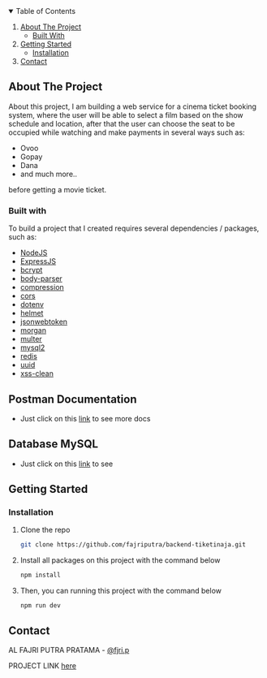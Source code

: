 <!-- TABLE OF CONTENTS -->
<details open="open">
  <summary>Table of Contents</summary>
  <ol>
    <li>
      <a href="#about-the-project">About The Project</a>
      <ul>
        <li><a href="#built-with">Built With</a></li>
      </ul>
    </li>
    <li>
      <a href="#getting-started">Getting Started</a>
      <ul>
        <li><a href="#installation">Installation</a></li>
      </ul>
    </li>
    <li><a href="#contact">Contact</a></li>
  </ol>
</details>



<!-- ABOUT THE PROJECT -->
## About The Project

About this project, I am building a web service for a cinema ticket booking system, 
where the user will be able to select a film based on the show schedule and location, 
after that the user can choose the seat to be occupied while watching and make payments in several ways such as: 
* Ovoo
* Gopay
* Dana
* and much more..

before getting a movie ticket.

### Built with

To build a project that I created requires several dependencies / packages, such as:
* [NodeJS](https://nodejs.org)
* [ExpressJS](https://expressjs.com)
* [bcrypt](https://www.npmjs.com/package/bcrypt)
* [body-parser](https://www.npmjs.com/package/body-parser)
* [compression](https://www.npmjs.com/package/compression)
* [cors](https://www.npmjs.com/package/cors)
* [dotenv](https://www.npmjs.com/package/dotenv)
* [helmet](https://www.npmjs.com/package/helmet)
* [jsonwebtoken](https://www.npmjs.com/package/jsonwebtoken)
* [morgan](https://www.npmjs.com/package/morgan)
* [multer](https://www.npmjs.com/package/multer)
* [mysql2](https://www.npmjs.com/package/mysql2)
* [redis](https://www.npmjs.com/package/redis)
* [uuid](https://www.npmjs.com/package/uuid)
* [xss-clean](https://www.npmjs.com/package/xss-clean)

## Postman Documentation 

- Just click on this [link](https://documenter.getpostman.com/view/14847832/UUy3A6tf) to see more docs

## Database MySQL

- Just click on this [link](https://github.com/fajriputra/backend-tiketinaja/blob/main/ticketing.sql) to see

## Getting Started

### Installation

1. Clone the repo
   ```sh
   git clone https://github.com/fajriputra/backend-tiketinaja.git
   ```
2. Install all packages on this project with the command below 
   ```sh
   npm install
   ```
3. Then, you can running this project with the command below 
   ```
   npm run dev
   ```
   
<!-- CONTACT -->
## Contact

AL FAJRI PUTRA PRATAMA - [@fjri.p](https://instagram.com/fjri.p)

PROJECT LINK [here](https://github.com/fajriputra/backend-tiketinaja)
